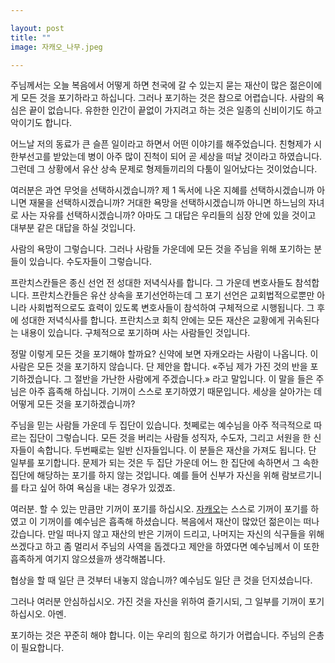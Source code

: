 ```yaml
---

layout: post
title: ""
image: 자캐오_나무.jpeg

---
```


주님께서는 오늘 복음에서 어떻게 하면 천국에 갈 수 있는지 묻는 재산이 많은 젊은이에게 모든 것을 포기하라고 하십니다. 그러나 포기하는 것은 참으로 어렵습니다. 사람의 욕심은 끝이 없습니다. 유한한 인간이 끝없이 가지려고 하는 것은 일종의 신비이기도 하고 악이기도 합니다.

어느날 저의 동료가 큰 슬픈 일이라고 하면서 어떤 이야기를 해주었습니다. 친형제가 시한부선고를 받았는데 병이 아주 많이 진척이 되어 곧 세상을 떠날 것이라고 하였습니다. 그런데 그 상황에서 유산 상속 문제로 형제들끼리의 다툼이 일어났다는 것이었습니다.

여러분은 과연 무엇을 선택하시겠습니까? 제 1 독서에 나온 지혜를 선택하시겠습니까 아니면 재물을 선택하시겠습니까? 거대한 욕망을 선택하시겠습니까 아니면 하느님의 자녀로 사는 자유를 선택하시겠습니까? 아마도 그 대답은 우리들의 심장 안에 있을 것이고 대부분 같은 대답을 하실 것입니다.

사람의 욕망이 그렇습니다. 그러나 사람들 가운데에 모든 것을 주님을 위해 포기하는 분들이 있습니다. 수도자들이 그렇습니다.

프란치스칸들은 종신 선언 전 성대한 저녁식사를 합니다. 그 가운데 변호사들도 참석합니다. 프란치스칸들은 유산 상속을 포기선언하는데 그 포기 선언은 교회법적으로뿐만 아니라 사회법적으로도 효력이 있도록 변호사들이 참석하여 구체적으로 시행됩니다. 그 후에 성대한 저녁식사를 합니다. 프란치스코 회칙 안에는 모든 재산은 교황에게 귀속된다는 내용이 있습니다. 구체적으로 포기하며 사는 사람들인 것입니다.

정말 이렇게 모든 것을 포기해야 할까요? 신약에 보면 자캐오라는 사람이 나옵니다. 이 사람은 모든 것을 포기하지 않습니다. 단 제안을 합니다. «주님 제가 가진 것의 반을 포기하겠습니다. 그 절반을 가난한 사람에게 주겠습니다.» 라고 말입니다. 이 말을 들은 주님은 아주 흡족해 하십니다. 기꺼이 스스로 포기하였기 때문입니다. 세상을 살아가는 데 어떻게 모든 것을 포기하겠습니까?

주님을 믿는 사람들 가운데 두 집단이 있습니다. 첫쩨로는 예수님을 아주 적극적으로 따르는 집단이 그렇습니다. 모든 것을 버리는 사람들 성직자, 수도자, 그리고 서원을 한 신자들이 속합니다. 두번째로는 일반 신자들입니다. 이 분들은 재산을 가져도 됩니다. 단 일부를 포기합니다. 문제가 되는 것은 두 집단 가운데 어느 한 집단에 속하면서 그 속한 집단에 해당하는 포기를 하지 않는 것입니다. 예를 들어 신부가 자신을 위해 람보르기니를 타고 싶어 하여 욕심을 내는 경우가 있겠죠.

여러분. 할 수 있는 만큼만 기꺼이 포기를 하십시오. <a href="https://maria.catholic.or.kr/bible/bbs/bbs_view.asp?id=170190&ref=739&menu=4797">자캐오</a>는 스스로 기꺼이 포기를 하였고 이 기꺼이를 예수님은 흡족해 하셨습니다. 복음에서 재산이 많았던 젊은이는 떠나갔습니다. 만일 떠나지 않고 재산의 반은 기꺼이 드리고, 나머지는 자신의 식구들을
위해 쓰겠다고 하고 좀 멀리서 주님의 사역을 돕겠다고 제안을 하였다면 예수님께서 이 또한 흡족하게 여기지 않으셨을까 생각해봅니다.

협상을 할 때 일단 큰 것부터 내놓지 않습니까? 예수님도 일단 큰 것을 던지셨습니다.

그러나 여러분 안심하십시오. 가진 것을 자신을 위하여 즐기시되, 그 일부를 기꺼이 포기하십시오. 아멘.

포기하는 것은 꾸준히 해야 합니다. 이는 우리의 힘으로 하기가 어렵습니다. 주님의
은총이 필요합니다.
